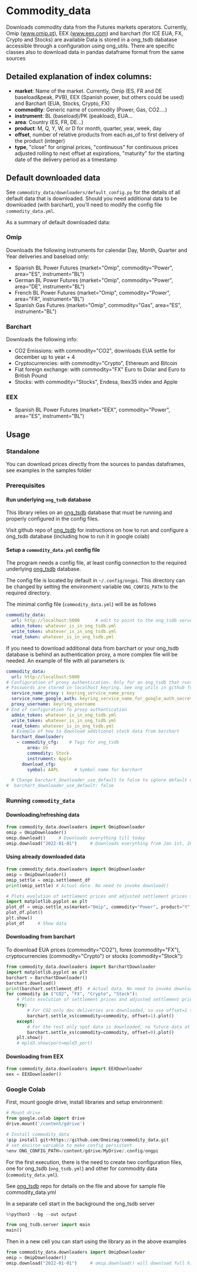 # Commodity_data
Downloads commodity data from the Futures markets operators. Currently, Omip (www.omip.pt), EEX (www.eex.com) and barchart (for ICE EUA, FX, Crypto and Stocks) are available
Data is stored in a ong_tsdb dabatase accessible through a configuration using ong_utils.
There are specific classes also to download data in pandas dataframe format from the same sources

## Detailed explanation of index columns:
                   
* **market**: Name of the market. Currently, Omip (ES, FR and DE baseload&peak, PVB), EEX (Spanish power, but others could be used) and Barchart (EUA, Stocks, Crypto, FX)
* **commodity**: Generic name of commodity (Power, Gas, CO2....)
* **instrument**: BL (baseload)/PK (peakload), EUA...
* **area**: Country (ES, FR, DE...)
* **product**: M, Q, Y, W, or D for month, quarter, year, week, day
* **offset**, number of relative products from each as_of to first delivery of the product (integer)
* **type**,  "close" for original prices, "continuous" for continuous prices adjusted rolling to next offset at
  expirations, "maturity" for the starting date of the delivery period as a timestamp

## Default downloaded data
See `commodity_data/downloaders/default_config.py` for the details of all default 
data that is downloaded.
Should you need additional data to be downloaded (with barchart), you'll need to modify the config file `commodity_data.yml`.

As a summary of default downloaded data:

### Omip
Downloads the following instruments for calendar Day, Month, Quarter and Year deliveries and baseload only: 
* Spanish BL Power Futures (market="Omip", commodity="Power", area="ES", instrument="BL")
* German BL Power Futures (market="Omip", commodity="Power", area="DE", instrument="BL")
* French BL Power Futures (market="Omip", commodity="Power", area="FR", instrument="BL")
* Spanish Gas Futures (market="Omip", commodity="Gas", area="ES", instrument="BL")
### Barchart
Downloads the following info:
* CO2 Emissions: with commodity="CO2", downloads EUA settle for december up to year + 4
* Cryptocurrencies: with commodity="Crypto", Ethereum and Bitcoin
* Fiat foreign exchange: with commodity="FX" Euro to Dolar and Euro to British Pound
* Stocks: with commodity="Stocks", Endesa, Ibex35 index and Apple
### EEX
* Spanish BL Power Futures (market="EEX", commodity="Power", area="ES", instrument="BL")


## Usage
### Standalone
You can download prices directly from the sources to pandas dataframes, see examples in the samples folder

### Prerequisites
#### Run underlying `ong_tsdb` database
This library relies on an [ong_tsdb](https://github.com/Oneirag/ong_tsdb.git) database that must be running and 
properly configured in the config files.

Visit github repo of [ong_tsdb](https://github.com/Oneirag/ong_tsdb.git) for instructions on how to run and configure a ong_tsdb database
(including how to run it in google colab)

#### Setup a `commodity_data.yml` config file
The program needs a config file, at least config connection to the required underlying 
[ong_tsdb](https://github.com/Oneirag/ong_tsdb.git) database.

The config file is located by default in `~/.config/ongpi`. This directory can be 
changed by setting the environment variable `ONG_CONFIG_PATH` to the required directory.

The minimal config file (`commodity_data.yml`) will be as follows
```yaml
commodity_data:
  url: http://localhost:5000      # edit to point to the ong_tsdb server address
  admin_token: whatever_is_in_ong_tsdb.yml
  write_token: whatever_is_in_ong_tsdb.yml
  read_token: whatever_is_in_ong_tsdb.yml
```
If you need to download additional data from barchart or your ong_tsdb database is behind an authentication proxy,
a more complex file will be needed. An example of file with all parameters is:
```yaml
commodity_data:
  url: http://localhost:5000
# Configuration of proxy authentication. Only for an ong_tsdb that runs under a server that needs additional authentication
# Passwords are stored in localhost keyring. See ong_utils in github for instructions on how to set up the keyring (if needed) 
  service_name_proxy : keyring_service_name_proxy
  service_name_google_auth: keyring_service_name_for_google_auth_secret
  proxy_username: keyring_username
# End of configuration fo proxy authentication
  admin_token: whatever_is_in_ong_tsdb.yml
  write_token: whatever_is_in_ong_tsdb.yml
  read_token: whatever_is_in_ong_tsdb.yml
  # Example of how to download additional stock data from barchart
  barchart_downloader:
    - commodity_cfg:    # Tags for ong_tsdb
        area: US
        commodity: Stock
        instrument: Apple
      download_cfg:
        symbol: AAPL      # Symbol name for barchart

  # Change barchart_downloader_use_default to false to ignore default values and use only the ones defined in this file
#  barchart_downloader_use_default: false

```

### Running `commodity_data`
#### Downloading/refreshing data
```python
from commodity_data.downloaders import OmipDownloader
omip = OmipDownloader()
omip.download()     # Downloads everything till today
omip.download("2022-01-01")     # Downloads everything from Jan 1st, 2022
```
#### Using already downloaded data
```python
from commodity_data.downloaders import OmipDownloader
omip = OmipDownloader()
omip_settle = omip.settlement_df
print(omip_settle) # Actual data. No need to invoke download()

# Plots evolution of settlement prices and adjusted settlement prices for cal ahead (offset=1) of Spanish power baseload
import matplotlib.pyplot as plt
plot_df = omip.settle_xs(market="Omip", commodity="Power", product="Y", offset=1)
plot_df.plot()
plt.show()
plot_df     # Show data
```
#### Downloading from barchart
To download EUA prices (commodity="CO2"), forex (commodity="FX"), cryptocurrencies (commodity="Crypto")
or stocks (commodity="Stock"):
```python
from commodity_data.downloaders import BarchartDownloader
import matplotlib.pyplot as plt 
barchart = BarchartDownloader()
barchart.download()
print(barchart.settlement_df)  # Actual data. No need to invoke download()
for commodity in ("CO2", "FX", "Crypto", "Stock"):
    # Plots evolution of settlement prices and adjusted settlement prices for selected market
    try:
        # For CO2 only dec deliveries are downloaded, so use offset=1 to get data for current dec
        barchart.settle_xs(commodity=commodity, offset=1).plot()
    except:
        # For the rest only spot data is downloaded, no future data at all
        barchart.settle_xs(commodity=commodity, offset=0).plot()
    plt.show()
    # mpld3.show(port=mpld3_port)

```
#### Downloading from EEX
```python
from commodity_data.downloaders import EEXDownloader
eex = EEXDownloader()


```

### Google Colab
First, mount google drive, install libraries and setup environment:
```python
# Mount drive
from google.colab import drive
drive.mount('/content/gdrive')

# Install commodity_data
!pip install git+https://github.com/Oneirag/commodity_data.git
# set environ variable to make config persistent
%env ONG_CONFIG_PATH=/content/gdrive/MyDrive/.config/ongpi
```
For the first execution, there is the need to create two configuration files, one for ong_tsdb (`ong_tsdb.yml`) and
other for commodity data (`commodity_data.yml`). 

See [ong_tsdb](https://github.com/Oneirag/ong_tsdb.git) repo for details on the file and above for sample file commodity_data.yml

In a separate cell start in the background the ong_tsdb server
```python
%%python3 --bg --out output

from ong_tsdb.server import main
main()
```

Then in a new cell you can start using the library as in the above examples

```python
from commodity_data.downloaders import OmipDownloader
omip = OmipDownloader()
omip.download("2022-01-01")     # omip.download() will download full history (very slow)
```
